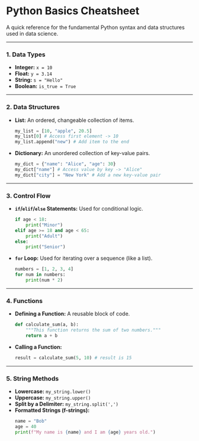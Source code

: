 # Python Basics Cheatsheet

A quick reference for the fundamental Python syntax and data structures used in data science.

---

### 1. Data Types

-   **Integer:** `x = 10`
-   **Float:** `y = 3.14`
-   **String:** `s = "Hello"`
-   **Boolean:** `is_true = True`

---

### 2. Data Structures

-   **List:** An ordered, changeable collection of items.
    ```python
    my_list = [10, "apple", 20.5]
    my_list[0] # Access first element -> 10
    my_list.append("new") # Add item to the end
    ```

-   **Dictionary:** An unordered collection of key-value pairs.
    ```python
    my_dict = {"name": "Alice", "age": 30}
    my_dict["name"] # Access value by key -> "Alice"
    my_dict["city"] = "New York" # Add a new key-value pair
    ```

---

### 3. Control Flow

-   **`if`/`elif`/`else` Statements:** Used for conditional logic.
    ```python
    if age < 18:
        print("Minor")
    elif age >= 18 and age < 65:
        print("Adult")
    else:
        print("Senior")
    ```

-   **`for` Loop:** Used for iterating over a sequence (like a list).
    ```python
    numbers = [1, 2, 3, 4]
    for num in numbers:
        print(num * 2)
    ```

---

### 4. Functions

-   **Defining a Function:** A reusable block of code.
    ```python
    def calculate_sum(a, b):
        """This function returns the sum of two numbers."""
        return a + b
    ```

-   **Calling a Function:**
    ```python
    result = calculate_sum(5, 10) # result is 15
    ```

---

### 5. String Methods

-   **Lowercase:** `my_string.lower()`
-   **Uppercase:** `my_string.upper()`
-   **Split by a Delimiter:** `my_string.split(',')`
-   **Formatted Strings (f-strings):**
    ```python
    name = "Bob"
    age = 40
    print(f"My name is {name} and I am {age} years old.")
    ```